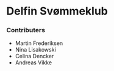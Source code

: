 # Delfin Svømmeklub

### Contributers
- Martin Frederiksen
- Nina Lisakowski
- Celina Dencker
- Andreas Vikke
